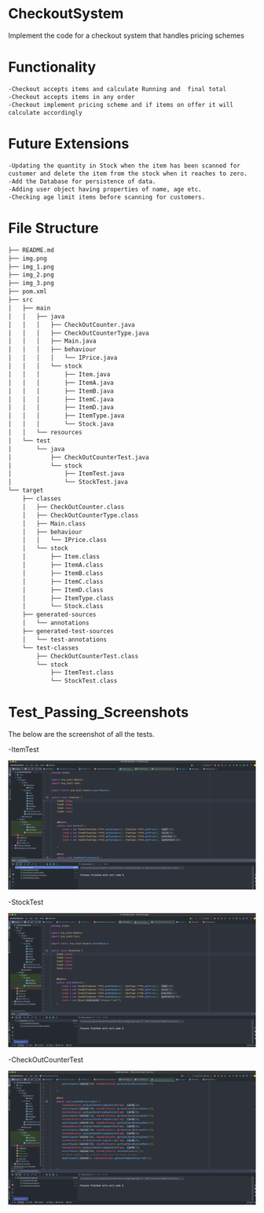 # CheckoutSystem
Implement the code for a checkout system that handles pricing schemes

#  Functionality

    -Checkout accepts items and calculate Running and  final total
    -Checkout accepts items in any order
    -Checkout implement pricing scheme and if items on offer it will calculate accordingly


#  Future Extensions
    -Updating the quantity in Stock when the item has been scanned for customer and delete the item from the stock when it reaches to zero.
    -Add the Database for persistence of data.
    -Adding user object having properties of name, age etc.
    -Checking age limit items before scanning for customers.


#  File Structure

```bash
├── README.md
├── img.png
├── img_1.png
├── img_2.png
├── img_3.png
├── pom.xml
├── src
│   ├── main
│   │   ├── java
│   │   │   ├── CheckOutCounter.java
│   │   │   ├── CheckOutCounterType.java
│   │   │   ├── Main.java
│   │   │   ├── behaviour
│   │   │   │   └── IPrice.java
│   │   │   └── stock
│   │   │       ├── Item.java
│   │   │       ├── ItemA.java
│   │   │       ├── ItemB.java
│   │   │       ├── ItemC.java
│   │   │       ├── ItemD.java
│   │   │       ├── ItemType.java
│   │   │       └── Stock.java
│   │   └── resources
│   └── test
│       └── java
│           ├── CheckOutCounterTest.java
│           └── stock
│               ├── ItemTest.java
│               └── StockTest.java
└── target
    ├── classes
    │   ├── CheckOutCounter.class
    │   ├── CheckOutCounterType.class
    │   ├── Main.class
    │   ├── behaviour
    │   │   └── IPrice.class
    │   └── stock
    │       ├── Item.class
    │       ├── ItemA.class
    │       ├── ItemB.class
    │       ├── ItemC.class
    │       ├── ItemD.class
    │       ├── ItemType.class
    │       └── Stock.class
    ├── generated-sources
    │   └── annotations
    ├── generated-test-sources
    │   └── test-annotations
    └── test-classes
        ├── CheckOutCounterTest.class
        └── stock
            ├── ItemTest.class
            └── StockTest.class
```

#  Test_Passing_Screenshots

The below are the screenshot of all the tests.

-ItemTest

![img.png](img.png)

-StockTest

![img_1.png](img_1.png)

-CheckOutCounterTest

![img_3.png](img_3.png)
